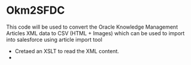 # Okm2SFDC
This code will be used to convert the Oracle Knowledge Management Articles  XML data to CSV (HTML + Images) which can be used to import into salesforce using article import tool

- Cretaed an XSLT to read the XML content.
-
